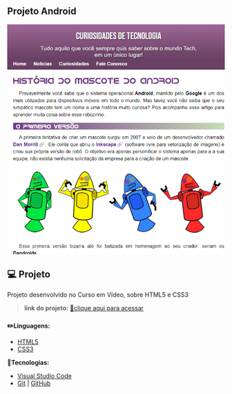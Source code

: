 ## Projeto Android

<div>
<img src="./.github/preview.png">
</div>

## 💻 Projeto

Projeto desenvolvido no Curso em Vídeo, sobre HTML5 e CSS3

> **link do projeto:** [🔗clique aqui para acessar](https://luanfreiitas.github.io/projeto-android)

###

**✏️Linguagens:**

- [HTML5](https://developer.mozilla.org/pt-BR/docs/Web/HTML)
- [CSS3](https://developer.mozilla.org/pt-BR/docs/Web/CSS)

**🚀Tecnologias:**

- [Visual Studio Code](https://code.visualstudio.com)
- [Git](https://git-scm.com) | [GitHub](https://github.com)
